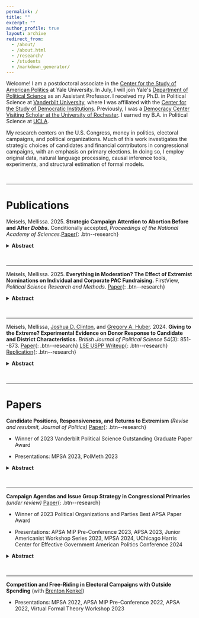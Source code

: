```yaml
---
permalink: /
title: ""
excerpt: ""
author_profile: true
layout: archive
redirect_from: 
  - /about/
  - /about.html
  - /research/
  - /students
  - /markdown_generator/
---
```


Welcome! I am a postdoctoral associate in the [Center for the Study of American Politics](https://csap.yale.edu/) at Yale University. In July, I will join Yale's [Department of Political Science](https://politicalscience.yale.edu/) as an Assistant Professor. I received my Ph.D. in Political Science at [Vanderbilt University](https://www.vanderbilt.edu/political-science/), where I was affiliated with the [Center for the Study of Democratic Institutions](https://www.vanderbilt.edu/csdi/). Previously, I was a [Democracy Center Visiting Scholar at the University of Rochester](https://www.sas.rochester.edu/democracycenter/research/visiting-scholars.html). I earned my B.A. in Political Science at [UCLA](https://polisci.ucla.edu/). 

My research centers on the U.S. Congress, money in politics, electoral campaigns, and political organizations. Much of this work investigates the strategic choices of candidates and financial contributors in congressional campaigns, with an emphasis on primary elections. In doing so, I employ original data, natural language processing, causal inference tools, experiments, and structural estimation of formal models.

&nbsp;

---
       
# Publications

Meisels, Mellissa. 2025. **Strategic Campaign Attention to Abortion Before and After** ***Dobbs.*** Conditionally accepted, *Proceedings of the National Academy of Sciences.*[Paper](/files/Dobbs.pdf){: .btn--research}

<details>
  <summary><b>Abstract</b></summary>
<i>In 2022, the US Supreme Court overturned the constitutional protection of abortion rights established in Roe v. Wade. In doing so, Dobbs v. Jackson Women's Health Organization moved status quo on abortion policy more into line with the Republican Party's stance. Subsequent research has documented the decision's impact on mass political behavior and opinion, yet less is known about its impact on the behavior of political elites. I provide new evidence on congressional candidates' strategic responses to the decision with original data on campaign platforms (N = 4,703) from election cycles before and after Dobbs. After the decision, Democrats became significantly more likely to campaign on abortion and to do so using unambiguous language, while Republicans increasingly obfuscated their positions on the issue. Pre-post-Dobbs change in partisan divergence in campaign attention to abortion was driven most strongly by candidates in states with abortion bans set to take effect upon overturning of Roe (i.e. trigger laws and/or pre-Roe laws). Importantly, these shifting patterns of campaign attention were not present in other issue domains, consistent with changes in attention to abortion being driven by Dobbs rather than other contemporaneous factors.</i>
</details>


&nbsp;  

---

Meisels, Mellissa. 2025. **Everything in Moderation? The Effect of Extremist Nominations on Individual and Corporate PAC Fundraising.** FirstView, *Political Science Research and Methods*. [Paper](https://doi.org/10.1017/psrm.2025.23){: .btn--research} 

<details>
  <summary><b>Abstract</b></summary>
<i>Do ideologically extreme candidates enjoy fundraising advantages over more moderate candidates? Extant work documents a relationship between candidates' positions and campaign contributions subnationally and in donor surveys, yet identification challenges have hampered investigation in the congressional context. I employ a close primaries regression discontinuity design to examine how "as-if random" nominations of extreme versus moderate House candidates influence general election contributions from individual donors and corporate PACs from 1980 to 2020. Results at both the nominee and contributor levels demonstrate that corporate PACs financially penalize extremists while individual donors respond similarly to extreme and moderate candidates. These findings contribute to ongoing debates regarding the extent and nature of campaign contributors' role in congressional polarization.</i>
</details>

&nbsp;

---

Meisels, Mellissa, [Joshua D. Clinton](https://www.joshclinton.com/), and [Gregory A. Huber](https://huber.research.yale.edu/). 2024. **Giving to the Extreme? Experimental Evidence on Donor Response to Candidate and District Characteristics.** *British Journal of Political Science* 54(3): 851--873. [Paper](https://doi.org/10.1017/S0007123423000650){: .btn--research} [LSE USPP Writeup](https://blogs.lse.ac.uk/usappblog/2024/02/08/political-donors-prefer-extreme-candidates-but-the-competitiveness-of-the-election-and-their-opponents-views-matter-too/){: .btn--research} [Replication](https://dataverse.harvard.edu/dataset.xhtml?persistentId=doi:10.7910/DVN/Q1X3RZ){: .btn--research}

<details>
  <summary><b>Abstract</b></summary>
<i>How does candidate ideology affect donors' contribution decisions in U.S. House elections? Studies of donor motivations have struggled with confounding of candidate, donor, and district characteristics in observational data and the difficulty of assessing trade-offs in surveys. We investigate how these factors affect contribution decisions using experimental vignettes administered to 7,000 verified midterm donors. While ideological congruence influences donors' likelihood of contributing to a candidate, district competitiveness and opponent extremity are equally important. Moreover, the response to ideology is asymmetric and heterogeneous: donors penalize more moderate candidates five times more heavily than more extreme candidates, with the most extreme donors exhibiting the greatest preference for candidates even more extreme than themselves. Republicans also exhibit a greater relative preference for extremism than Democrats, although partisan differences are smaller than differences by donor extremism. Our findings suggest that strategic considerations matter, and donors incentivize candidate extremism even more than previously thought.</i>
</details>

&nbsp;  

---

       
# Papers

**Candidate Positions, Responsiveness, and Returns to Extremism** *(Revise and resubmit, Journal of Politics)* [Paper](/files/MM_PCPC.pdf){: .btn--research}

* Winner of 2023 Vanderbilt Political Science Outstanding Graduate Paper Award

* Presentations: MPSA 2023, PolMeth 2023

<details>
  <summary><b>Abstract</b></summary>
<i>The concept of candidate positioning is central to the study of U.S. elections, representation, and political behavior. Existing work, however, overwhelmingly relies on indirect measures which may not reflect candidates’ stated positions. I analyze foundational relationships between candidate positions and district partisanship, primary electoral success, and primary fundraising performance with existing approaches versus text scaling estimates based on an original collection of campaign platforms from House primary candidates' websites in 2016, 2018, 2020, 2022, and 2024. Directly measuring candidates' positions using campaign platforms leads to conclusions vastly different than those reached with existing measures. While platform-based measures suggest candidates are responsive to their districts, existing measures do not. Within district, however, existing measures show financial and electoral penalties to extremism in primaries, but platform-based measures show no such penalty. These findings have wide-ranging implications for a number of ongoing scholarly debates which involve congressional candidates' positions.</i>
</details>


&nbsp;  

---
**Campaign Agendas and Issue Group Strategy in Congressional Primaries** *(under review)* [Paper](/files/Meisels_CampaignIssueGroups.pdf){: .btn--research}


* Winner of 2023 Political Organizations and Parties Best APSA Paper Award

* Presentations: APSA MIP Pre-Conference 2023, APSA 2023, Junior Americanist Workshop Series 2023, MPSA 2024, UChicago Harris Center for Effective Government American Politics Conference 2024

<details>
  <summary><b>Abstract</b></summary>
<i>Which candidates do issue PACs support in House primaries? Competing theories suggest a focus on either friendly incumbents or new potential allies, yet evaluating divergent predictions requires data on candidates’ agendas. I leverage original issue platform text from campaign websites, FEC receipts, and bill summaries to measure campaign attention, PAC funding, and legislative activity across nine major issue areas from 2016 to 2022. I use various within–candidate research designs to show that candidates who prioritize an issue raise more money from PACs related to the issue, and these “issue champions” enjoy double the incumbency advantage in issue PAC fundraising compared to others — a difference not attributable to differences in subsequent legislative activity. These results illuminate the beginning of legislator–group relationships by providing new evidence that issue groups rely on campaign rhetoric in primaries to identify and foster connections with potential champions of their cause.</i>
</details>
   
&nbsp;  

---
**Competition and Free-Riding in Electoral Campaigns with Outside Spending** (with [Brenton Kenkel](https://bkenkel.com/))

* Presentations: MPSA 2022, APSA MIP Pre-Conference 2022, APSA 2022, Virtual Formal Theory Workshop 2023


&nbsp;  


